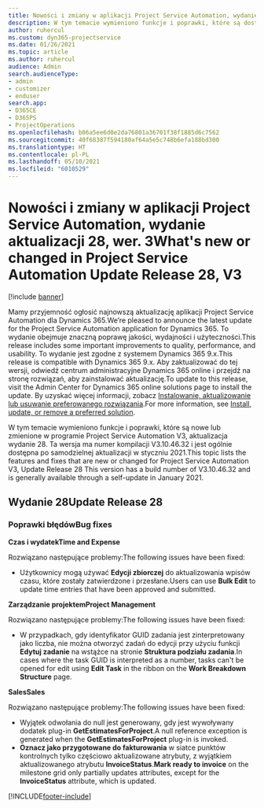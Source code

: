 ```yaml
---
title: Nowości i zmiany w aplikacji Project Service Automation, wydanie aktualizacji 28, wer. 3
description: W tym temacie wymieniono funkcje i poprawki, które są dostępne w aktualizacji Project Service Automation, wydanie 28, wersja 3.
author: ruhercul
ms.custom: dyn365-projectservice
ms.date: 01/26/2021
ms.topic: article
ms.author: ruhercul
audience: Admin
search.audienceType:
- admin
- customizer
- enduser
search.app:
- D365CE
- D365PS
- ProjectOperations
ms.openlocfilehash: b06a5ee6d0e2da76801a36701f38f1885d6c7562
ms.sourcegitcommit: 40f68387f594180af64a5e5c748b6efa188bd300
ms.translationtype: HT
ms.contentlocale: pl-PL
ms.lasthandoff: 05/10/2021
ms.locfileid: "6010529"
---
```

# <a name="whats-new-or-changed-in-project-service-automation-update-release-28-v3"></a><span data-ttu-id="dc6bb-103">Nowości i zmiany w aplikacji Project Service Automation, wydanie aktualizacji 28, wer. 3</span><span class="sxs-lookup"><span data-stu-id="dc6bb-103">What's new or changed in Project Service Automation Update Release 28, V3</span></span>

[!include [banner](../includes/psa-now-project-operations.md)]

<span data-ttu-id="dc6bb-104">Mamy przyjemność ogłosić najnowszą aktualizację aplikacji Project Service Automation dla Dynamics 365.</span><span class="sxs-lookup"><span data-stu-id="dc6bb-104">We’re pleased to announce the latest update for the Project Service Automation application for Dynamics 365.</span></span> <span data-ttu-id="dc6bb-105">To wydanie obejmuje znaczną poprawę jakości, wydajności i użyteczności.</span><span class="sxs-lookup"><span data-stu-id="dc6bb-105">This release includes some important improvements to quality, performance, and usability.</span></span> <span data-ttu-id="dc6bb-106">To wydanie jest zgodne z systemem Dynamics 365 9.x.</span><span class="sxs-lookup"><span data-stu-id="dc6bb-106">This release is compatible with Dynamics 365 9.x.</span></span> <span data-ttu-id="dc6bb-107">Aby zaktualizować do tej wersji, odwiedź centrum administracyjne Dynamics 365 online i przejdź na stronę rozwiązań, aby zainstalować aktualizację.</span><span class="sxs-lookup"><span data-stu-id="dc6bb-107">To update to this release, visit the Admin Center for Dynamics 365 online solutions page to install the update.</span></span> <span data-ttu-id="dc6bb-108">By uzyskać więcej informacji, zobacz [Instalowanie, aktualizowanie lub usuwanie preferowanego rozwiązania](/power-platform/admin/install-remove-preferred-solution).</span><span class="sxs-lookup"><span data-stu-id="dc6bb-108">For more information, see [Install, update, or remove a preferred solution](/power-platform/admin/install-remove-preferred-solution).</span></span>

<span data-ttu-id="dc6bb-109">W tym temacie wymieniono funkcje i poprawki, które są nowe lub zmienione w programie Project Service Automation V3, aktualizacja wydanie 28. Ta wersja ma numer kompilacji V3.10.46.32 i jest ogólnie dostępna po samodzielnej aktualizacji w styczniu 2021.</span><span class="sxs-lookup"><span data-stu-id="dc6bb-109">This topic lists the features and fixes that are new or changed for Project Service Automation V3, Update Release 28 This version has a build number of V3.10.46.32 and is generally available through a self-update in January 2021.</span></span>

## <a name="update-release-28"></a><span data-ttu-id="dc6bb-110">Wydanie 28</span><span class="sxs-lookup"><span data-stu-id="dc6bb-110">Update Release 28</span></span>

### <a name="bug-fixes"></a><span data-ttu-id="dc6bb-111">Poprawki błędów</span><span class="sxs-lookup"><span data-stu-id="dc6bb-111">Bug fixes</span></span>

<span data-ttu-id="dc6bb-112">**Czas i wydatek**</span><span class="sxs-lookup"><span data-stu-id="dc6bb-112">**Time and Expense**</span></span>

<span data-ttu-id="dc6bb-113">Rozwiązano następujące problemy:</span><span class="sxs-lookup"><span data-stu-id="dc6bb-113">The following issues have been fixed:</span></span>

- <span data-ttu-id="dc6bb-114">Użytkownicy mogą używać **Edycji zbiorczej** do aktualizowania wpisów czasu, które zostały zatwierdzone i przesłane.</span><span class="sxs-lookup"><span data-stu-id="dc6bb-114">Users can use **Bulk Edit** to update time entries that have been approved and submitted.</span></span>

<span data-ttu-id="dc6bb-115">**Zarządzanie projektem**</span><span class="sxs-lookup"><span data-stu-id="dc6bb-115">**Project Management**</span></span>

<span data-ttu-id="dc6bb-116">Rozwiązano następujące problemy:</span><span class="sxs-lookup"><span data-stu-id="dc6bb-116">The following issues have been fixed:</span></span>

- <span data-ttu-id="dc6bb-117">W przypadkach, gdy identyfikator GUID zadania jest zinterpretowany jako liczba, nie można otworzyć zadań do edycji przy użyciu funkcji **Edytuj zadanie** na wstążce na stronie **Struktura podziału zadania**.</span><span class="sxs-lookup"><span data-stu-id="dc6bb-117">In cases where the task GUID is interpreted as a number, tasks can't be opened for edit using **Edit Task** in the ribbon on the **Work Breakdown Structure** page.</span></span>

<span data-ttu-id="dc6bb-118">**Sales**</span><span class="sxs-lookup"><span data-stu-id="dc6bb-118">**Sales**</span></span>

<span data-ttu-id="dc6bb-119">Rozwiązano następujące problemy:</span><span class="sxs-lookup"><span data-stu-id="dc6bb-119">The following issues have been fixed:</span></span>

- <span data-ttu-id="dc6bb-120">Wyjątek odwołania do null jest generowany, gdy jest wywoływany dodatek plug-in **GetEstimatesForProject**.</span><span class="sxs-lookup"><span data-stu-id="dc6bb-120">A null reference exception is generated when the **GetEstimatesForProject** plug-in is invoked.</span></span>
- <span data-ttu-id="dc6bb-121">**Oznacz jako przygotowane do fakturowania** w siatce punktów kontrolnych tylko częściowo aktualizowane atrybuty, z wyjątkiem aktualizowanego atrybutu **InvoiceStatus**.</span><span class="sxs-lookup"><span data-stu-id="dc6bb-121">**Mark ready to invoice** on the milestone grid only partially updates attributes, except for the **InvoiceStatus** attribute, which is updated.</span></span>



[!INCLUDE[footer-include](../includes/footer-banner.md)]